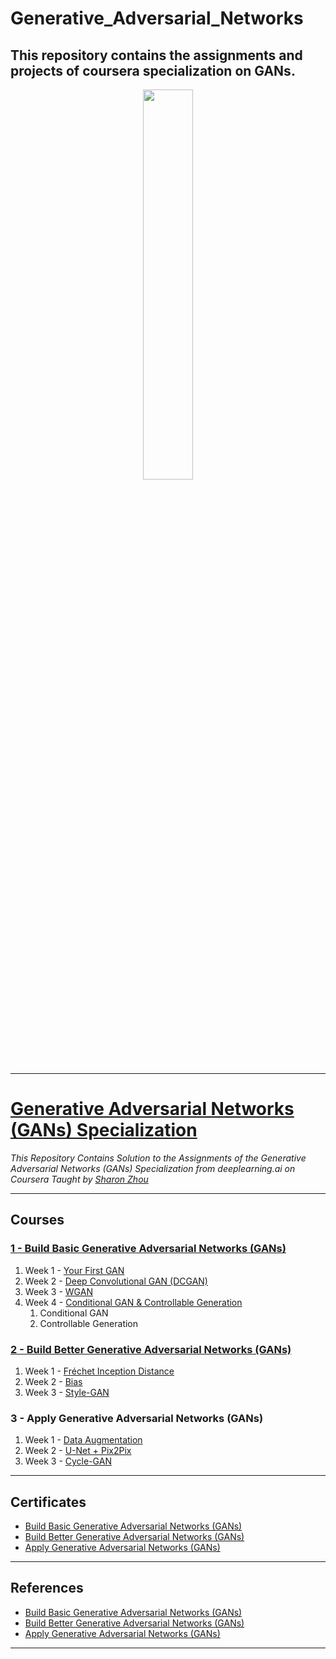 # Generative_Adversarial_Networks
This repository contains the assignments and projects of coursera specialization on GANs.
----------------------------------------------------------------------------------------
<p align="center"><img width="40%" src="https://lh3.googleusercontent.com/qvJjDhJNwaIkEm85y3HVZg9sFs2wMLzdq50_Z3djLPp_jqQj0cbmyQ6ZSbXqSqRLmpOVhuc=s170" /></p>

-------------------------------------------------------------------------------------------

# [Generative Adversarial Networks (GANs) Specialization](https://www.coursera.org/specializations/generative-adversarial-networks-gans)
*This Repository Contains Solution to the Assignments of the Generative Adversarial Networks (GANs) Specialization from deeplearning.ai on Coursera Taught by [Sharon Zhou](https://www.coursera.org/instructor/sharon-zhou)*

--------------------------------------------------------------------------------------------

## Courses
### [1 - Build Basic Generative Adversarial Networks (GANs)](https://github.com/sahilkhose/Generative-Adversarial-Networks-GANs-Specialization/tree/main/course1)
1. Week 1 - [Your First GAN](https://github.com/Ahmad-shaikh575/Generative_Adversarial_Networks/tree/master/GANs%20Coursera%20Specialization/Course%201/Lab%201)
2. Week 2 - [Deep Convolutional GAN (DCGAN)](https://github.com/Ahmad-shaikh575/Generative_Adversarial_Networks/tree/master/GANs%20Coursera%20Specialization/Course%201/Lab%202)
3. Week 3 - [WGAN](https://github.com/Ahmad-shaikh575/Generative_Adversarial_Networks/tree/master/GANs%20Coursera%20Specialization/Course%201/Lab%203)
4. Week 4 - [Conditional GAN & Controllable Generation](https://github.com/Ahmad-shaikh575/Generative_Adversarial_Networks/tree/master/GANs%20Coursera%20Specialization/Course%201/Lab%204%20Week4)
	1. Conditional GAN
	2. Controllable Generation

### [2 - Build Better Generative Adversarial Networks (GANs)](https://github.com/sahilkhose/Generative-Adversarial-Networks-GANs-Specialization/tree/main/course2)
1. Week 1 - [Fréchet Inception Distance](https://github.com/Ahmad-shaikh575/Generative_Adversarial_Networks/tree/master/GANs%20Coursera%20Specialization/Course%202/Week%201)
2. Week 2 - [Bias](https://github.com/Ahmad-shaikh575/Generative_Adversarial_Networks/tree/master/GANs%20Coursera%20Specialization/Course%202/Week%202/Bias%20Lab)
3. Week 3 - [Style-GAN](https://github.com/Ahmad-shaikh575/Generative_Adversarial_Networks/tree/master/GANs%20Coursera%20Specialization/Course%202/Week%203%20Style%20Gan%20components)

### 3 - Apply Generative Adversarial Networks (GANs)
1. Week 1 - [Data Augmentation](https://github.com/Ahmad-shaikh575/Generative_Adversarial_Networks/tree/master/GANs%20Coursera%20Specialization/Course%203/week%201)
2. Week 2 - [U-Net + Pix2Pix](https://github.com/Ahmad-shaikh575/Generative_Adversarial_Networks/tree/master/GANs%20Coursera%20Specialization/Course%203/Week%202)
3. Week 3 - [Cycle-GAN](https://github.com/Ahmad-shaikh575/Generative_Adversarial_Networks/tree/master/GANs%20Coursera%20Specialization/Course%203/Week%203)


-------------------------------------------------------------------------------------------------------------

## Certificates
* [Build Basic Generative Adversarial Networks (GANs)](https://www.coursera.org/account/accomplishments/certificate/9PUU8K58MSXN)
* [Build Better Generative Adversarial Networks (GANs)](https://www.coursera.org/account/accomplishments/certificate/V5HHDHRY42QA)
* [Apply Generative Adversarial Networks (GANs)](https://www.coursera.org/account/accomplishments/certificate/V2UG6YFKVQHB)
--------------------------------------------------------------------------------------------------------------

## References
* [Build Basic Generative Adversarial Networks (GANs)](https://www.coursera.org/learn/build-basic-generative-adversarial-networks-gans)
* [Build Better Generative Adversarial Networks (GANs)](https://www.coursera.org/learn/build-better-generative-adversarial-networks-gans)
* [Apply Generative Adversarial Networks (GANs)](https://www.coursera.org/learn/apply-generative-adversarial-networks-gans)

---------------------------------------------------------------------------------------------------------------

